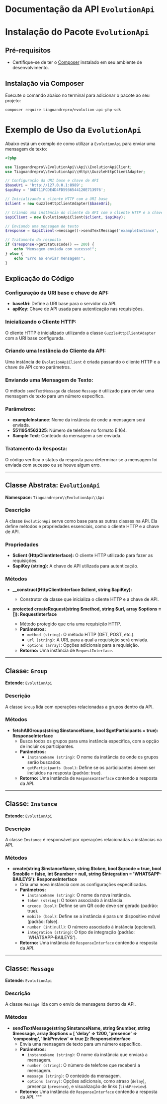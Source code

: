 # Documentação da API `EvolutionApi`


# Instalação do Pacote `EvolutionApi`

## Pré-requisitos

- Certifique-se de ter o [Composer](https://getcomposer.org/) instalado em seu ambiente de desenvolvimento.

## Instalação via Composer

Execute o comando abaixo no terminal para adicionar o pacote ao seu projeto:

```bash
composer require tiagoandrepro/evolution-api-php-sdk
```

# Exemplo de Uso da `EvolutionApi`

Abaixo está um exemplo de como utilizar a `EvolutionApi` para enviar uma mensagem de texto:

```php
<?php

use Tiagoandrepro\\EvolutionApi\\Api\\EvolutionApiClient;
use Tiagoandrepro\\EvolutionApi\\Http\\GuzzleHttpClientAdapter;

// Configuração da URI base e chave de API
$baseUri = 'http://127.0.0.1:8989';
$apiKey = 'B6D711FCDE4D4FD5936544120E713976';

// Inicializando o cliente HTTP com a URI base
$client = new GuzzleHttpClientAdapter($baseUri);

// Criando uma instância do cliente da API com o cliente HTTP e a chave de API
$apiClient = new EvolutionApiClient($client, $apiKey);

// Enviando uma mensagem de texto
$response = $apiClient->message()->sendTextMessage('exampleInstance', '5511954562325', 'Sample Text');

// Tratamento da resposta
if ($response->getStatusCode() == 200) {
    echo "Mensagem enviada com sucesso!";
} else {
    echo "Erro ao enviar mensagem!";
}
```
## Explicação do Código

### Configuração da URI base e chave de API:
- **baseUri**: Define a URI base para o servidor da API.
- **apiKey**: Chave de API usada para autenticação nas requisições.

### Inicializando o Cliente HTTP:
O cliente HTTP é inicializado utilizando a classe `GuzzleHttpClientAdapter` com a URI base configurada.

### Criando uma Instância do Cliente da API:
Uma instância de `EvolutionApiClient` é criada passando o cliente HTTP e a chave de API como parâmetros.

### Enviando uma Mensagem de Texto:
O método `sendTextMessage` da classe `Message` é utilizado para enviar uma mensagem de texto para um número específico.

### Parâmetros:
- **exampleInstance**: Nome da instância de onde a mensagem será enviada.
- **5511954562325**: Número de telefone no formato E.164.
- **Sample Text**: Conteúdo da mensagem a ser enviada.

### Tratamento da Resposta:
O código verifica o status da resposta para determinar se a mensagem foi enviada com sucesso ou se houve algum erro.

---

## Classe Abstrata: `EvolutionApi`

**Namespace:** `Tiagoandrepro\\EvolutionApi\\Api`

### Descrição
A classe `EvolutionApi` serve como base para as outras classes na API. Ela define métodos e propriedades essenciais, como o cliente HTTP e a chave de API.

### Propriedades

- **$client (HttpClientInterface):** O cliente HTTP utilizado para fazer as requisições.
- **$apiKey (string):** A chave de API utilizada para autenticação.

### Métodos

- **__construct(HttpClientInterface $client, string $apiKey):**
    - Construtor da classe que inicializa o cliente HTTP e a chave de API.

- **protected createRequest(string $method, string $url, array $options = []): RequestInterface**
    - Método protegido que cria uma requisição HTTP.
    - **Parâmetros:**
        - `method (string)`: O método HTTP (GET, POST, etc.).
        - `url (string)`: A URL para a qual a requisição será enviada.
        - `options (array)`: Opções adicionais para a requisição.
    - **Retorno:** Uma instância de `RequestInterface`.

---

## Classe: `Group`

**Extende:** `EvolutionApi`

### Descrição
A classe `Group` lida com operações relacionadas a grupos dentro da API.

### Métodos

- **fetchAllGroups(string $instanceName, bool $getParticipants = true): ResponseInterface**
    - Busca todos os grupos para uma instância específica, com a opção de incluir os participantes.
    - **Parâmetros:**
        - `instanceName (string)`: O nome da instância de onde os grupos serão buscados.
        - `getParticipants (bool)`: Define se os participantes devem ser incluídos na resposta (padrão: true).
    - **Retorno:** Uma instância de `ResponseInterface` contendo a resposta da API.

---

## Classe: `Instance`

**Extende:** `EvolutionApi`

### Descrição
A classe `Instance` é responsável por operações relacionadas a instâncias na API.

### Métodos

- **create(string $instanceName, string $token, bool $qrcode = true, bool $mobile = false, int $number = null, string $integration = 'WHATSAPP-BAILEYS'): ResponseInterface**
    - Cria uma nova instância com as configurações especificadas.
    - **Parâmetros:**
        - `instanceName (string)`: O nome da nova instância.
        - `token (string)`: O token associado à instância.
        - `qrcode (bool)`: Define se um QR code deve ser gerado (padrão: true).
        - `mobile (bool)`: Define se a instância é para um dispositivo móvel (padrão: false).
        - `number (int|null)`: O número associado à instância (opcional).
        - `integration (string)`: O tipo de integração (padrão: 'WHATSAPP-BAILEYS').
    - **Retorno:** Uma instância de `ResponseInterface` contendo a resposta da API.

---

## Classe: `Message`

**Extende:** `EvolutionApi`

### Descrição
A classe `Message` lida com o envio de mensagens dentro da API.

### Métodos

- **sendTextMessage(string $instanceName, string $number, string $message, array $options = [ 'delay' => 1200, 'presence' => 'composing', 'linkPreview' => true ]): ResponseInterface**
    - Envia uma mensagem de texto para um número específico.
    - **Parâmetros:**
        - `instanceName (string)`: O nome da instância que enviará a mensagem.
        - `number (string)`: O número de telefone que receberá a mensagem.
        - `message (string)`: O conteúdo da mensagem.
        - `options (array)`: Opções adicionais, como atraso (`delay`), presença (`presence`), e visualização de links (`linkPreview`).
    - **Retorno:** Uma instância de `ResponseInterface` contendo a resposta da API.
      """